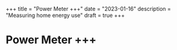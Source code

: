 +++
title = "Power Meter +++"
date = "2023-01-16"
description = "Measuring home energy use"
draft = true
+++

# Power Meter +++
